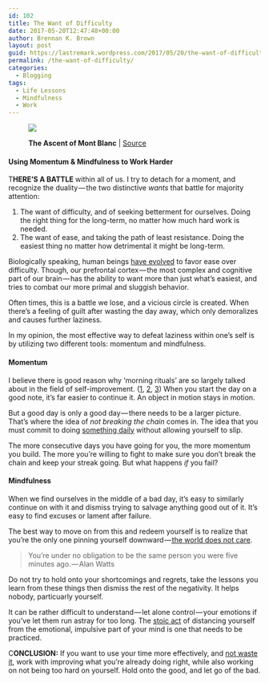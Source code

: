 ```yaml
---
id: 102
title: The Want of Difficulty
date: 2017-05-20T12:47:48+00:00
author: Brennan K. Brown
layout: post
guid: https://lastremark.wordpress.com/2017/05/20/the-want-of-difficulty/
permalink: /the-want-of-difficulty/
categories:
  - Blogging
tags:
  - Life Lessons
  - Mindfulness
  - Work
---
```


<figure class="wp-caption"> 

<img data-width="3071" data-height="2323" src="https://cdn-images-1.medium.com/max/1200/1*qh4WvKp3HLo5Naw7gZ93aw.jpeg" /> <figcaption class="wp-caption-text"><b>The Ascent of Mont Blanc</b> | <a href="https://en.wikipedia.org/wiki/John_Auldjo#/media/File:The_ascent_of_Mont_Blanc_by_John_Auldjo%27s_party_in_1827;_mou_Wellcome_V0025171.jpg" target="_blank" rel="noopener noreferrer">Source</a></figcaption></figure> 

#### Using Momentum & Mindfulness to Work Harder

<span>T</span><b>HERE’S A BATTLE</b> within all of us. I try to detach for a moment, and recognize the duality — the two distinctive _wants_ that battle for majority attention:

  1. The want of difficulty, and of seeking betterment for ourselves. Doing the right thing for the long-term, no matter how much hard work is needed.
  2. The want of ease, and taking the path of least resistance. Doing the easiest thing no matter how detrimental it might be long-term.

Biologically speaking, human beings <a href="http://time.com/4027942/lazy-walking-exercise/" target="_blank" rel="noopener noreferrer">have evolved</a> to favor ease over difficulty. Though, our prefrontal cortex — the most complex and cognitive part of our brain — has the ability to want more than just what’s easiest, and tries to combat our more primal and sluggish behavior.

Often times, this is a battle we lose, and a vicious circle is created. When there’s a feeling of guilt after wasting the day away, which only demoralizes and causes further laziness.

In my opinion, the most effective way to defeat laziness within one’s self is by utilizing two different tools: momentum and mindfulness.

#### Momentum

I believe there is good reason why ‘morning rituals’ are so largely talked about in the field of self-improvement. (<a href="http://www.businessinsider.com/what-successful-people-do-before-breakfast-2016-8/#start-the-day-right-with-exercise-3" target="_blank" rel="noopener noreferrer">1</a>, <a href="https://buddhaimonia.com/blog/7-morning-rituals" target="_blank" rel="noopener noreferrer">2</a>, <a href="https://wanderlust.com/journal/30-morning-rituals-to-bring-you-joy/" target="_blank" rel="noopener noreferrer">3</a>) When you start the day on a good note, it’s far easier to continue it. An object in motion stays in motion.

But a good day is only a good day — there needs to be a larger picture. That’s where the idea of _not breaking the chain_ comes in. The idea that you must commit to doing <a href="https://medium.com/@brennanbrown/posting-every-day-a57285388029" target="_blank" rel="noopener noreferrer">something daily</a> without allowing yourself to slip.

The more consecutive days you have going for you, the more momentum you build. The more you’re willing to fight to make sure you don’t break the chain and keep your streak going. But what happens _if_ you fail?

#### Mindfulness

When we find ourselves in the middle of a bad day, it’s easy to similarly continue on with it and dismiss trying to salvage anything good out of it. It’s easy to find excuses or lament after failure.

The best way to move on from this and redeem yourself is to realize that you’re the only one pinning yourself downward —<a href="https://medium.com/@brennanbrown/the-way-of-walking-alone-b9d77d325f99" target="_blank" rel="noopener noreferrer"> the world does not care</a>.

> You’re under no obligation to be the same person you were five minutes ago. — Alan Watts

Do not try to hold onto your shortcomings and regrets, take the lessons you learn from these things then dismiss the rest of the negativity. It helps nobody, particuarly yourself.

It can be rather difficult to understand — let alone control — your emotions if you’ve let them run astray for too long. The <a href="https://dailystoic.com/what-is-stoicism-a-definition-3-stoic-exercises-to-get-you-started/" target="_blank" rel="noopener noreferrer">stoic act</a> of distancing yourself from the emotional, impulsive part of your mind is one that needs to be practiced.



<span>C</span><b>ONCLUSION:</b> If you want to use your time more effectively, and <a href="https://medium.com/@brennanbrown/our-finite-everything-8ed4d9d70a2f" target="_blank" rel="noopener noreferrer">not waste it</a>, work with improving what you’re already doing right, while also working on not being too hard on yourself. Hold onto the good, and let go of the bad.